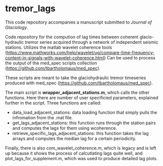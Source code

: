 # tremor_lags

This code repository accompanies a manuscript submitted to *Journal of Glaciology*. 

Code repository for the compution of lag times between coherent glacio-hydraulic tremor series acquired through a network of independent seismic stations. Utilizes the matlab wavelet coherence tools (https://www.mathworks.com/help/wavelet/ug/compare-time-frequency-content-in-signals-with-wavelet-coherence.html) Can be used to process the output of the med_spec scripts collection (https://github.com/tbartholomaus/med_spec). 

These scripts are meant to take the glaciohydraulic tremor timeseries produced with med_spec (https://github.com/tbartholomaus/med_spec). 

The main script is **wrapper_adjacent_stations.m**, which calls the other functions. Here there are number of user specificied parameters, explained further in the script. Three functions are called: 
- data_load_adjacent_stations: data loading function that simply pulls the infromation from the .mat file.
- get_lags_adjacent_stations: this function runs through the station pairs and computes the lags for them using wcoherence.
- retrieve_specific_lags_adjacent_stations: this function takes the lag arrays and computes the median lag for a certain periodicity.

Finally, there is also com_wavelet_coherence.m, which is legacy and is left up because it shows the process of calcutlating lags quite well, and plot_lags_for_supplement.m, which was used to produce detailed lag plots. 
